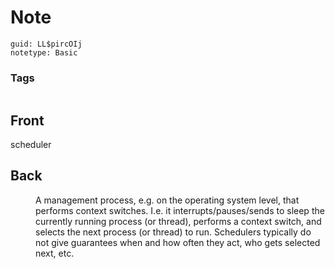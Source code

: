 # Note
```
guid: LL$pircOIj
notetype: Basic
```

### Tags
```
```

## Front
scheduler

## Back
<dd>A management process, e.g. on the operating system level, that 
performs context switches. I.e. it interrupts/pauses/sends to sleep the 
currently running process (or thread), performs a context switch, and 
selects the next process (or thread) to run. Schedulers typically do not
 give guarantees when and how often they act, who gets selected next, 
etc.</dd>
